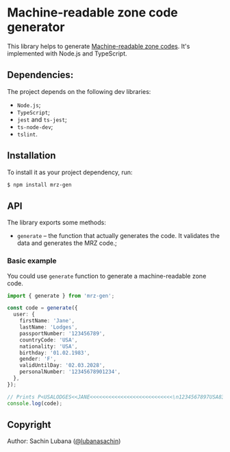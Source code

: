 # Machine-readable zone code generator

This library helps to generate [Machine-readable zone codes](https://en.wikipedia.org/wiki/Machine-readable_passport). 
It's implemented with Node.js and TypeScript. 

## Dependencies:

The project depends on the following dev libraries:
* `Node.js`;
* `TypeScript`;
* `jest` and `ts-jest`;
* `ts-node-dev`;
* `tslint`.


## Installation

To install it as your project dependency, run:

```sh
$ npm install mrz-gen
```

## API

The library exports some methods:
* `generate` – the function that actually generates the code. It validates the data and generates the MRZ code.;
  

### Basic example

You could use `generate` function to generate a machine-readable zone code. 

```typescript
import { generate } from 'mrz-gen';

const code = generate({
  user: {
    firstName: 'Jane',
    lastName: 'Lodges',
    passportNumber: '123456789',
    countryCode: 'USA',
    nationality: 'USA',
    birthday: '01.02.1983',
    gender: 'F',
    validUntilDay: '02.03.2028',
    personalNumber: '12345678901234',
  },
});

// Prints P<USALODGES<<JANE<<<<<<<<<<<<<<<<<<<<<<<<<<<\n1234567897USA8302010F28030211234567890123454
console.log(code);
```

## Copyright

Author: Sachin Lubana ([@lubanasachin](https://github.com/sachinlubana26))

